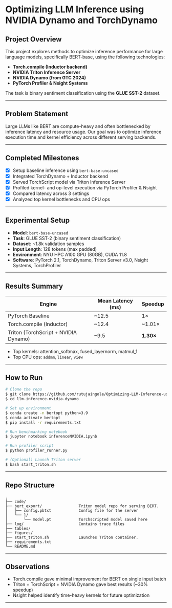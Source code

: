 # Optimizing LLM Inference using NVIDIA Dynamo and TorchDynamo

## Project Overview
This project explores methods to optimize inference performance for large language models, specifically BERT-base, using the following technologies:

- **Torch.compile (Inductor backend)**
- **NVIDIA Triton Inference Server**
- **NVIDIA Dynamo (from GTC 2024)**
- **PyTorch Profiler & Nsight Systems**

The task is binary sentiment classification using the **GLUE SST-2** dataset.

---

##  Problem Statement
Large LLMs like BERT are compute-heavy and often bottlenecked by inference latency and resource usage. Our goal was to optimize inference execution time and kernel efficiency across different serving backends.

---

##  Completed Milestones

- [x] Setup baseline inference using `bert-base-uncased`
- [x] Integrated TorchDynamo + Inductor backend
- [x] Served TorchScript model via Triton Inference Server
- [x] Profiled kernel- and op-level execution via PyTorch Profiler & Nsight
- [x] Compared latency across 3 settings
- [x] Analyzed top kernel bottlenecks and CPU ops

---

## Experimental Setup

- **Model**: `bert-base-uncased`
- **Task**: GLUE SST-2 (binary sentiment classification)
- **Dataset**: ~1.8k validation samples
- **Input Length**: 128 tokens (max padded)
- **Environment**: NYU HPC A100 GPU (80GB), CUDA 11.8
- **Software**: PyTorch 2.1, TorchDynamo, Triton Server v3.0, Nsight Systems, TorchProfiler

---

##  Results Summary

| Engine | Mean Latency (ms) | Speedup |
|--------|-------------------|---------|
| PyTorch Baseline | ~12.5 | 1× |
| Torch.compile (Inductor) | ~12.4 | ~1.01× |
| Triton (TorchScript + NVIDIA Dynamo) | ~9.5 | **1.30×** |

- Top kernels: attention_softmax, fused_layernorm, matmul_1
- Top CPU ops: `addmm`, `linear`, `view`

---

##  How to Run

```bash
# Clone the repo
$ git clone https://github.com/rutujaingole/Optimizing-LLM-Inference-using-NVIDIA-Dynamo-and-TorchDynamo.git
$ cd llm-inference-nvidia-dynamo

# Set up environment
$ conda create -n bertopt python=3.9
$ conda activate bertopt
$ pip install -r requirements.txt

# Run benchmarking notebook
$ jupyter notebook inferenceNVIDIA.ipynb

# Run profiler script
$ python profiler_runner.py

# (Optional) Launch Triton server
$ bash start_triton.sh
```

---

##  Repo Structure

```
.
├── code/                       
├── bert_export/                Triton model repo for serving BERT.
│   ├── config.pbtxt            Config file for the server
│   └── 1/
│       └── model.pt            Torchscripted model saved here
├── log/                        Contains trace files
├── tables/
├── figures/
├── start_triton.sh             Launches Triton container.
├── requirements.txt
└── README.md

```

---

##  Observations

- Torch.compile gave minimal improvement for BERT on single input batch
- Triton + TorchScript + NVIDIA Dynamo gave best results (~30% speedup)
- Nsight helped identify time-heavy kernels for future optimization

---
